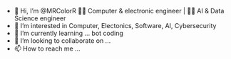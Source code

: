 - 👋 Hi, I’m @MRColorR :man_student: Computer & electronic engineer | :man_student: AI & Data Science engineer
- 👀 I’m interested in Computer, Electonics, Software, AI, Cybersecurity
- 🌱 I’m currently learning ... bot coding
- 💞️ I’m looking to collaborate on ...
- 📫 How to reach me ... 

<!---
MRColorR/MRColorR is a ✨ special ✨ repository because its `README.md` (this file) appears on your GitHub profile.
You can click the Preview link to take a look at your changes.
--->
